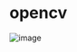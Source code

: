 # opencv
![image](https://user-images.githubusercontent.com/72034584/130636558-d52f8377-6ced-439e-be1f-45f7bd264b23.png)
